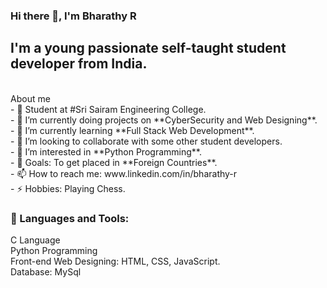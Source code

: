 ### Hi there 👋, I'm Bharathy R 
<h2> I'm a young passionate self-taught student developer from India. </h2>
<br>About me<br>
- 🌱 Student at #Sri Sairam Engineering College.<br>
- 🔭 I’m currently doing projects on **CyberSecurity and Web Designing**.<br>
- 🌱 I’m currently learning **Full Stack Web Development**.<br>
- 👯 I’m looking to collaborate with some other student developers.<br>
- 🤔 I’m interested in **Python Programming**.<br>
- 🥅 Goals: To get placed in **Foreign Countries**.<br>
- 📫 How to reach me: www.linkedin.com/in/bharathy-r <br>
- ⚡ Hobbies: Playing Chess.<br>
<h3> 🚀 Languages and Tools: </h3>
C Language
<br> Python Programming
<br> Front-end Web Designing: HTML, CSS, JavaScript.
<br> Database: MySql 
 

